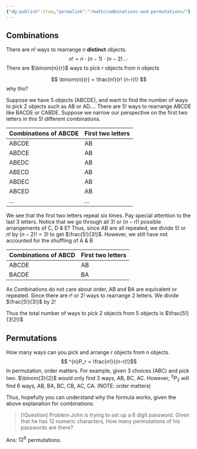 ```yaml
---
{"dg-publish":true,"permalink":"/math/combinations-and-permutations/"}
---
```


## Combinations
There are $n!$ ways to rearrange $n$ **distinct** objects.
$$
n! = n \cdot (n-1) \cdot (n-2) \dots \cdot 
$$
There are $\binom{n}{r}$ ways to pick $r$ objects from $n$ objects

$$
\binom{n}{r} = \frac{n!}{r! (n-r)!}
$$
why tho?

Suppose we have 5 objects (ABCDE), and want to find the number of ways to pick 2 objects such as AB or AD.... There are $5!$ ways to rearrange ABCDE like BACDE or CABDE. Suppose we narrow our perspective on the first two letters in this $5!$ different combinations. 

| Combinations of ABCDE | First two letters |
| --------------------- | ----------------- |
| ABCDE                 | AB                |
| ABDCE                 | AB                |
| ABEDC                 | AB                |
| ABECD<br>             | AB                |
| ABDEC                 | AB                |
| ABCED                 | AB                |
| ...                   | ...               |

We see that the first two letters repeat six times. Pay special attention to the last 3 letters. Notice that we go through all $3!$ or $(n-r)!$ possible arrangements of C, D & E? Thus, since AB are all repeated, we divide $5!$ or $n!$ by $(n-2)! = 3!$ to get $\frac{5!}{3!}$.
However, we still have not accounted for the shuffling of A & B

| Combinations of ABCD | First two letters |
| -------------------- | ----------------- |
| ABCDE                | AB                |
| BACDE                | BA                |

As Combinations do not care about order, AB and BA are equivalent or repeated. Since there are $r!$ or $2!$ ways to rearrange 2 letters. We divide $\frac{5!}{3!}$ by $2!$

Thus the total number of ways to pick 2 objects from 5 objects is $\frac{5!}{3!2!}$



## Permutations

How many ways can you pick and arrange $r$ objects from $n$ objects.
$$
^{n}P_r = \frac{n!}{(n-r)!}$$
In permutation, order matters. For example, given 3 choices (ABC) and pick two. $\binom{3}{2}$ would only find 3 ways, AB, BC, AC. However, $^3P_2$ will find 6 ways, AB, BA, BC, CB, AC, CA. (NOTE: order matters)

Thus, hopefully you can understand why the formula works, given the above explanation for combinations.

> [!Question] Problem
> John is trying to set up a 6 digit password. Given that he has 12 numeric characters, How many permutations of his passwords are there?

Ans:  $12^6$ permutations.